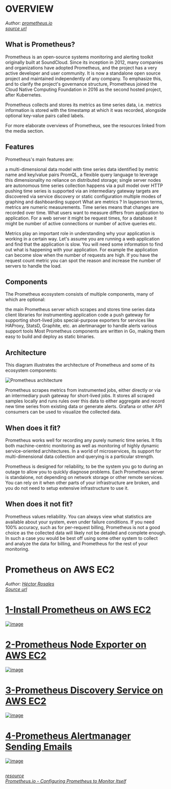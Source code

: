 
# OVERVIEW
*Author: [prometheus.io](https://prometheus.io/)*  
*[source url](https://prometheus.io/docs/introduction/overview/#features)*  

## What is Prometheus?
Prometheus is an open-source systems monitoring and alerting toolkit originally built at SoundCloud. Since its inception in 2012, many companies and organizations have adopted Prometheus, and the project has a very active developer and user community. It is now a standalone open source project and maintained independently of any company. To emphasize this, and to clarify the project's governance structure, Prometheus joined the Cloud Native Computing Foundation in 2016 as the second hosted project, after Kubernetes.

Prometheus collects and stores its metrics as time series data, i.e. metrics information is stored with the timestamp at which it was recorded, alongside optional key-value pairs called labels.

For more elaborate overviews of Prometheus, see the resources linked from the media section.

## Features
Prometheus's main features are:

a multi-dimensional data model with time series data identified by metric name and key/value pairs
PromQL, a flexible query language to leverage this dimensionality
no reliance on distributed storage; single server nodes are autonomous
time series collection happens via a pull model over HTTP
pushing time series is supported via an intermediary gateway
targets are discovered via service discovery or static configuration
multiple modes of graphing and dashboarding support
What are metrics ?
In layperson terms, metrics are numeric measurements. Time series means that changes are recorded over time. What users want to measure differs from application to application. For a web server it might be request times, for a database it might be number of active connections or number of active queries etc.

Metrics play an important role in understanding why your application is working in a certain way. Let's assume you are running a web application and find that the application is slow. You will need some information to find out what is happening with your application. For example the application can become slow when the number of requests are high. If you have the request count metric you can spot the reason and increase the number of servers to handle the load.

## Components
The Prometheus ecosystem consists of multiple components, many of which are optional:

the main Prometheus server which scrapes and stores time series data
client libraries for instrumenting application code
a push gateway for supporting short-lived jobs
special-purpose exporters for services like HAProxy, StatsD, Graphite, etc.
an alertmanager to handle alerts
various support tools
Most Prometheus components are written in Go, making them easy to build and deploy as static binaries.

## Architecture
This diagram illustrates the architecture of Prometheus and some of its ecosystem components:

![Prometheus architecture](https://user-images.githubusercontent.com/100445644/168946610-f61b534b-211e-4bea-9a15-73531b49440b.png)

Prometheus scrapes metrics from instrumented jobs, either directly or via an intermediary push gateway for short-lived jobs. It stores all scraped samples locally and runs rules over this data to either aggregate and record new time series from existing data or generate alerts. Grafana or other API consumers can be used to visualize the collected data.

## When does it fit?
Prometheus works well for recording any purely numeric time series. It fits both machine-centric monitoring as well as monitoring of highly dynamic service-oriented architectures. In a world of microservices, its support for multi-dimensional data collection and querying is a particular strength.

Prometheus is designed for reliability, to be the system you go to during an outage to allow you to quickly diagnose problems. Each Prometheus server is standalone, not depending on network storage or other remote services. You can rely on it when other parts of your infrastructure are broken, and you do not need to setup extensive infrastructure to use it.

## When does it not fit?
Prometheus values reliability. You can always view what statistics are available about your system, even under failure conditions. If you need 100% accuracy, such as for per-request billing, Prometheus is not a good choice as the collected data will likely not be detailed and complete enough. In such a case you would be best off using some other system to collect and analyze the data for billing, and Prometheus for the rest of your monitoring.

# 
# 

# Prometheus on AWS EC2  
*Author: [Héctor Rosales](https://codewizardly.com/authors/hector/)*  
*[Source url](https://codewizardly.com/prometheus-on-aws-ec2-part1/)*  


# **[1-Install Prometheus on AWS EC2](./prometheus-on-aws-ec2-part1.md)**  

[![image](https://user-images.githubusercontent.com/100445644/168945387-c1bdc8c9-b1c8-4887-a28e-372bd86110e6.png)](./prometheus-on-aws-ec2-part1.md)


# **[2-Prometheus Node Exporter on AWS EC2](./prometheus-on-aws-ec2-part2.md)**  

[![image](https://user-images.githubusercontent.com/100445644/168945339-0dc3453e-669e-48b3-bf31-5d3ba84a9f4b.png)](./prometheus-on-aws-ec2-part2.md)


# **[3-Prometheus Discovery Service on AWS EC2](./prometheus-on-aws-ec2-part3.md)**  

[![image](https://user-images.githubusercontent.com/100445644/168945290-c39c7f25-ccc8-433f-aae5-74f450482d32.png)](./prometheus-on-aws-ec2-part3.md)



# **[4-Prometheus Alertmanager Sending Emails](./prometheus-on-aws-ec2-part4.md)**  

[![image](https://user-images.githubusercontent.com/100445644/168945248-d6902551-7e5b-40aa-a0a8-67307fb5830a.png)](./prometheus-on-aws-ec2-part4.md)

## 

*[resource](https://prometheus.io/)*  
*[Prometheus.io - Configuring Prometheus to Monitor Itself](https://prometheus.io/docs/prometheus/latest/getting_started/#configuring-prometheus-to-monitor-itself)*  

